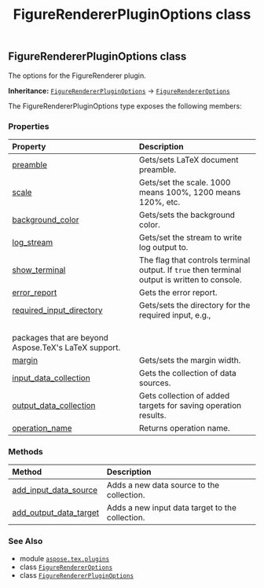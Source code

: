 ﻿---
title: FigureRendererPluginOptions class
second_title: Aspose.TeX for Python via .NET API References
description: 
type: docs
weight: 20
url: /python-net/aspose.tex.plugins/figurerendererpluginoptions/
is_root: false
---

## FigureRendererPluginOptions class

The options for the FigureRenderer plugin.



**Inheritance:** [`FigureRendererPluginOptions`](/tex/python-net/aspose.tex.plugins/figurerendererpluginoptions) → 
[`FigureRendererOptions`](/tex/python-net/aspose.tex.features/figurerendereroptions)



The FigureRendererPluginOptions type exposes the following members:

### Properties
| Property | Description |
| :- | :- |
| [preamble](/tex/python-net/aspose.tex.plugins/figurerendererpluginoptions/preamble) | Gets/sets LaTeX document preamble. |
| [scale](/tex/python-net/aspose.tex.plugins/figurerendererpluginoptions/scale) | Gets/set the scale. 1000 means 100%, 1200 means 120%, etc. |
| [background_color](/tex/python-net/aspose.tex.plugins/figurerendererpluginoptions/background_color) | Gets/sets the background color. |
| [log_stream](/tex/python-net/aspose.tex.plugins/figurerendererpluginoptions/log_stream) | Gets/set the stream to write log output to. |
| [show_terminal](/tex/python-net/aspose.tex.plugins/figurerendererpluginoptions/show_terminal) | The flag that controls terminal output. If `true` then terminal output is written to console. |
| [error_report](/tex/python-net/aspose.tex.plugins/figurerendererpluginoptions/error_report) | Gets the error report. |
| [required_input_directory](/tex/python-net/aspose.tex.plugins/figurerendererpluginoptions/required_input_directory) | Gets/sets the directory for the required input, e.g.,<br/>packages that are beyond Aspose.TeX's LaTeX support. |
| [margin](/tex/python-net/aspose.tex.plugins/figurerendererpluginoptions/margin) | Gets/sets the margin width. |
| [input_data_collection](/tex/python-net/aspose.tex.plugins/figurerendererpluginoptions/input_data_collection) | Gets the collection of data sources. |
| [output_data_collection](/tex/python-net/aspose.tex.plugins/figurerendererpluginoptions/output_data_collection) | Gets collection of added targets for saving operation results. |
| [operation_name](/tex/python-net/aspose.tex.plugins/figurerendererpluginoptions/operation_name) | Returns operation name. |


### Methods
| Method | Description |
| :- | :- |
| [add_input_data_source](/tex/python-net/aspose.tex.plugins/figurerendererpluginoptions/add_input_data_source/#aspose.tex.plugins.IDataSource) | Adds a new data source to the collection. |
| [add_output_data_target](/tex/python-net/aspose.tex.plugins/figurerendererpluginoptions/add_output_data_target/#aspose.tex.plugins.IDataSource) | Adds a new input data target to the collection. |



### See Also
* module [`aspose.tex.plugins`](..)
* class [`FigureRendererOptions`](/tex/python-net/aspose.tex.features/figurerendereroptions)
* class [`FigureRendererPluginOptions`](/tex/python-net/aspose.tex.plugins/figurerendererpluginoptions)
